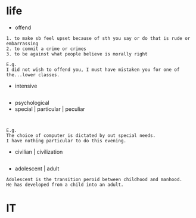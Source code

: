 # life

- offend

```
1. to make sb feel upset because of sth you say or do that is rude or embarrassing
2. to commit a crime or crimes
3. to be against what people believe is morally right

E.g.
I did not wish to offend you, I must have mistaken you for one of the...lower classes.
```

- intensive

```

```

- psychological
- special | particular | peculiar

```


E.g.
The choice of computer is dictated by out special needs.
I have nothing particular to do this evening.
```

- civilian | civilization

```

```

- adolescent | adult

```
Adolescent is the transition peroid between childhood and manhood.
He has developed from a child into an adult.
```

# IT

```

```